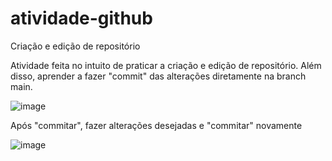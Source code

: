 # atividade-github
Criação e edição de repositório


Atividade feita no intuito de praticar a criação e edição de repositório. Além disso, aprender a fazer \"commit\" das alterações diretamente na branch main.

![image](https://github.com/user-attachments/assets/be72f4dd-7bb5-4ae4-96e9-1d1af0b9570f)

Após \"commitar\", fazer alterações desejadas e \"commitar\" novamente

![image](https://github.com/user-attachments/assets/f1298ebf-881b-451f-bfca-9864388e257f)
